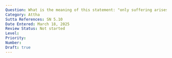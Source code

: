 ```yaml
---
Question: What is the meaning of this statement: "only suffering arises, only suffering ceases."
Category: Attha
Sutta References: SN 5.10
Date Entered: March 18, 2025
Review Status: Not started
Level: 
Priority: 
Number: 
Draft: true
---
```


